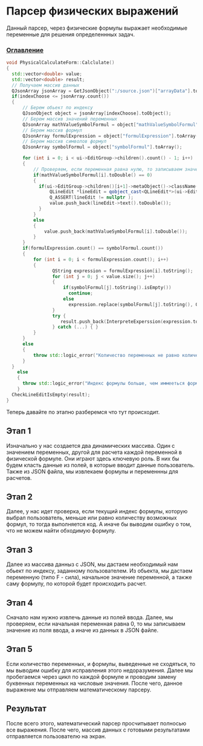 # Парсер физических выражений

Данный парсер, через физические формулы выражает необходимые переменные для решения определеннных задач.

### [Оглавление](index.md)



``` c++
void PhysicalCalculateForm::Calclulate()
{
  std::vector<double> value;
  std::vector<double> result;
  // Получаем массив данных
  QJsonArray jsonArray = GetJsonObject(":/source.json")["arrayData"].toArray();
  if(indexChoose <= jsonArray.count())
  {
      // Берем обьект по индексу
      QJsonObject object = jsonArray[indexChoose].toObject();
      // Берем массив значений переменных
      QJsonArray mathValueSymbolFormul = object["mathValueSymbolFormul"].toArray();
      // Берем массив формул
      QJsonArray formulExpression = object["formulExpression"].toArray();
      // Берем массив символов формул
      QJsonArray symbolFormul = object["symbolFormul"].toArray();

      for (int i = 0; i < ui->EditGroup->children().count() - 1; i++)
      {
          // Проверяем, если переменная равна нулю, то записываем значение из строки, иначе берем переменную из файла
          if(mathValueSymbolFormul[i].toDouble() == 0)
          {
            if(ui->EditGroup->children()[i+1]->metaObject()->className() == QString("QLineEdit")){
                QLineEdit *lineEdit = qobject_cast<QLineEdit*>(ui->EditGroup->children()[i+1]);
                Q_ASSERT(lineEdit != nullptr );
                value.push_back(lineEdit->text().toDouble());
            }
          }
          else
          {
              value.push_back(mathValueSymbolFormul[i].toDouble());
          }
      }
      if(formulExpression.count() == symbolFormul.count())
      {
          for (int i = 0; i < formulExpression.count(); i++)
          {
                 QString expression = formulExpression[i].toString();
                 for (int j = 0; j < value.size(); j++)
                 {
                     if(symbolFormul[j].toString().isEmpty())
                       continue;
                     else
                       expression.replace(symbolFormul[j].toString(), QString::number(value[j]));
                 }
                 try {
                    result.push_back(InterpreteExperssion(expression.toStdWString()));
                 } catch (...) { }
          }
      }
      else
      {
          throw std::logic_error("Количество переменных не равно количесту значений переменных. Исправьте JSON файл");
      }
  }
    else
    {
      throw std::logic_error("Индекс формулы больше, чем иммееться формул");
    }
  CheckLineEditIsEmpty(result);
}
```

Теперь давайте по этапно разберемся что тут происходит.
## Этап 1
Изначально у нас создается два динамических массива. Один с значением переменных, другой для расчета каждой переменной в физической формуле. Они играют здесь ключевую роль. В них бы будем класть данные из полей, в которые вводит данные пользователь. Также из JSON файла, мы извлекаем формулы и переменнны для расчетов.
## Этап 2
Далее, у нас идет проверка, если текущий индекс формулы, которую выбрал пользователь, меньше или равно количеству возможных формул, то тогда выполняется код. А иначе бы выводим ошибку о том, что не можем найти обходимую формулу.
## Этап 3
Далее из массива данныз с JSON, мы дастаем необходимый нам обьект по индексу, заданному пользователем. Из обьекта, мы дастаем переменную (типо F - сила), начальное значение переменной, а также саму формулу, по которой будет происходить расчет.
## Этап 4
Сначало нам нужно извлечь данные из полей ввода. Далее, мы проверяем, если начальная переменная равна 0, то мы записываем значение из поля ввода, а иначе из данных в JSON файле. 
## Этап 5
Если количество переменных, и формулы, выведенные не сходяться, то мы выводим ошибку для исправления этого недоразумения. Далее мы пробегаемся через цикл по каждой формуле и проводим замену буквенных переменных на числовые значения. После чего, данное выражение мы отправляем математическому парсеру.
## Результат
После всего этого, математический парсер просчитывает полносью все выражения. После чего, массив данных с готовыми результатами отправляется пользователю на экран.